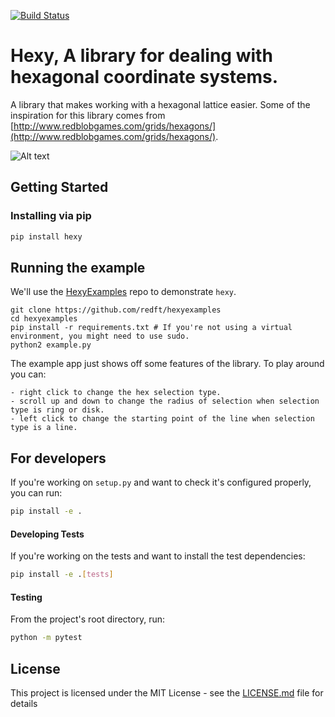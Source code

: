 [![Build Status](https://travis-ci.org/RedFT/Hexy.svg?branch=master)](https://travis-ci.org/RedFT/Hexy)

# Hexy, A library for dealing with hexagonal coordinate systems.

A library that makes working with a hexagonal lattice easier. Some of the inspiration for this library comes from [http://www.redblobgames.com/grids/hexagons/](http://www.redblobgames.com/grids/hexagons/).

![Alt text](/Hexy.gif?raw=true "Short Demo")

## Getting Started

### Installing via pip

```bash
pip install hexy
```

## Running the example

We'll use the [HexyExamples](https://github.com/redft/hexyexamples) repo to demonstrate
`hexy`.

```
git clone https://github.com/redft/hexyexamples
cd hexyexamples
pip install -r requirements.txt # If you're not using a virtual environment, you might need to use sudo.
python2 example.py
```

The example app just shows off some features of the library. To play around you can:

```
- right click to change the hex selection type. 
- scroll up and down to change the radius of selection when selection type is ring or disk.
- left click to change the starting point of the line when selection type is a line.
```

## For developers

If you're working on `setup.py` and want to check it's configured properly, you can run:

```bash
pip install -e .
```

#### Developing Tests

If you're working on the tests and want to install the test dependencies:

```bash
pip install -e .[tests]
```

#### Testing

From the project's root directory, run:

```bash
python -m pytest
```

## License

This project is licensed under the MIT License - see the [LICENSE.md](LICENSE.md) file for details

